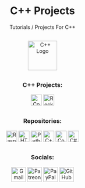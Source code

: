 <div align="center">
  <h1>C++ Projects</h1>
  <p>Tutorials / Projects For C++</p>
</div>

##

<div align="center">
  <img src="https://cdn.jsdelivr.net/gh/devicons/devicon/icons/cplusplus/cplusplus-original.svg" height="80" alt="C++ Logo"/>
</div>

##

<div align="center">
  <h3>C++ Projects:</h3>
  <a href="https://github.com/Jpwaters09/CPP-Projects/tree/main/Computer%20Quiz"><img src="https://img.shields.io/badge/Computer%20Quiz-Computer%20Quiz?logo=C%2B%2B&logoColor=white&labelColor=00599C&color=grey" alt="Computer Quiz" height="30"/></a>
  <a href="https://github.com/Jpwaters09/CPP-Projects/tree/main/Rock%2C%20Paper%2C%20Scissors"><img src="https://img.shields.io/badge/Rock%2C%20Paper%2C%20Scissors-Rock%2C%20Paper%2C%20Scissors?logo=C%2B%2B&logoColor=white&labelColor=00599C&color=grey" alt="Rock, Paper, Scissors" height="30"/></a>
  <!--<a href="https://www.patreon.com/posts/early-access-in-115105156?utm_medium=clipboard_copy&utm_source=copyLink&utm_campaign=postshare_creator&utm_content=join_link"><img src="https://img.shields.io/badge/Click%20To%20See%20An%20Upcoming%20Project-Click%20To%20See%20An%20Upcoming%20Project?logo=patreon&logoColor=white&labelColor=000000&color=grey" alt="Click To See An Upcoming Project" height="30"/></a>-->
</div>

##

<div align="center">
  <h3>Repositories:</h3>

  <a href="https://github.com/Jpwaters09/Raspberry-Pi-Projects"><img src="https://img.shields.io/badge/Raspberry%20Pi%20Projects-Raspberry%20Pi%20Projects?logo=python&logoColor=white&labelColor=3776AB&color=grey" alt="Raspberry Pi Projects" height="30"/></a>
  <a href="https://github.com/Jpwaters09/HTML-Projects"><img src="https://img.shields.io/badge/HTML%20Projects-HTML%20Projects?logo=HTML5&logoColor=white&labelColor=E34F26&color=grey" alt="HTML Projects" height="30"/></a>
  <a href="https://github.com/Jpwaters09/Python-Projects"><img src="https://img.shields.io/badge/Python%20Projects-Python%20Projects?logo=python&logoColor=white&labelColor=3776AB&color=grey" alt="Python Projects" height="30"/></a>
  <a href="https://github.com/Jpwaters09/CPP-Projects"><img src="https://img.shields.io/badge/C++%20Projects-C++%20Projects?logo=C%2B%2B&logoColor=white&labelColor=00599C&color=grey" alt="C++ Projects" height="30"/></a>
  <a href="https://github.com/Jpwaters09/Comment-Remover"><img src="https://img.shields.io/badge/Comment%20Remover-Comment%20Remover?logo=c&logoColor=white&labelColor=8849d6&color=grey" alt="Comment Remover" height="30"/></a>
  <a href="https://github.com/Jpwaters09/CS-Projects"><img src="https://img.shields.io/badge/C%23%20Projects-C%23%20Projects?logo=c&logoColor=white&labelColor=8849d6&color=grey" alt="C# Projects" height="30"/></a>
</div>

##

<div align="center">
  <h3>Socials:</h3>
  
  <a href="mailto:jpwaters09.business@gmail.com"><img margin-right="10px" src="https://img.shields.io/static/v1?message=Gmail&logo=gmail&label=&color=D14836&logoColor=white&style=flat" height="40" alt="Gmail Logo"/></a>
  <a href="https://patreon.com/Jpwaters09"><img src="https://img.shields.io/static/v1?message=Patreon&logo=patreon&label=&color=F96854&logoColor=white&labelColor=&style=flat" height="40" alt="Patreon Logo"/></a>
  <a href="https://paypal.me/JacobW120"><img src="https://img.shields.io/static/v1?message=PayPal&logo=paypal&label=&color=00457C&logoColor=white&style=flat" height="40" alt="PayPal Logo"/></a>
  <a href="https://github.com/jpwaters09"><img src="https://img.shields.io/static/v1?message=GitHub&logo=github&label=&color=181717&logoColor=white&style=flat" height="40" alt="GitHub Logo"/></a>
</div>
